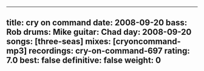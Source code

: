 
---
title: cry on command
date: 2008-09-20
bass:	Rob
drums:	Mike
guitar:	Chad
day: 2008-09-20
songs: [three-seas]
mixes: [cryoncommand-mp3]
recordings: cry-on-command-697
rating: 7.0
best: false
definitive: false
weight: 0
---
